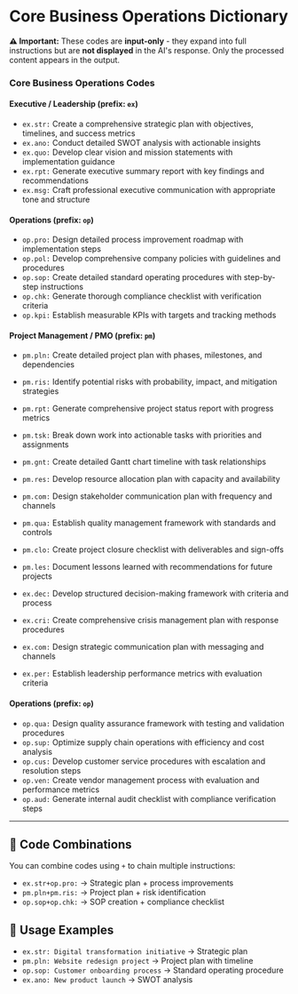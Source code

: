 # Core Business Operations Dictionary

**⚠️ Important:** These codes are **input-only** - they expand into full instructions but are **not displayed** in the AI's response. Only the processed content appears in the output.

### Core Business Operations Codes

#### Executive / Leadership (prefix: `ex`)

* `ex.str:` Create a comprehensive strategic plan with objectives, timelines, and success metrics
* `ex.ano:` Conduct detailed SWOT analysis with actionable insights
* `ex.quo:` Develop clear vision and mission statements with implementation guidance
* `ex.rpt:` Generate executive summary report with key findings and recommendations
* `ex.msg:` Craft professional executive communication with appropriate tone and structure

#### Operations (prefix: `op`)

* `op.pro:` Design detailed process improvement roadmap with implementation steps
* `op.pol:` Develop comprehensive company policies with guidelines and procedures
* `op.sop:` Create detailed standard operating procedures with step-by-step instructions
* `op.chk:` Generate thorough compliance checklist with verification criteria
* `op.kpi:` Establish measurable KPIs with targets and tracking methods

#### Project Management / PMO (prefix: `pm`)

* `pm.pln:` Create detailed project plan with phases, milestones, and dependencies
* `pm.ris:` Identify potential risks with probability, impact, and mitigation strategies
* `pm.rpt:` Generate comprehensive project status report with progress metrics
* `pm.tsk:` Break down work into actionable tasks with priorities and assignments
* `pm.gnt:` Create detailed Gantt chart timeline with task relationships
* `pm.res:` Develop resource allocation plan with capacity and availability
* `pm.com:` Design stakeholder communication plan with frequency and channels
* `pm.qua:` Establish quality management framework with standards and controls
* `pm.clo:` Create project closure checklist with deliverables and sign-offs
* `pm.les:` Document lessons learned with recommendations for future projects

* `ex.dec:` Develop structured decision-making framework with criteria and process
* `ex.cri:` Create comprehensive crisis management plan with response procedures
* `ex.com:` Design strategic communication plan with messaging and channels
* `ex.per:` Establish leadership performance metrics with evaluation criteria

#### Operations (prefix: `op`)

* `op.qua:` Design quality assurance framework with testing and validation procedures
* `op.sup:` Optimize supply chain operations with efficiency and cost analysis
* `op.cus:` Develop customer service procedures with escalation and resolution steps
* `op.ven:` Create vendor management process with evaluation and performance metrics
* `op.aud:` Generate internal audit checklist with compliance verification steps

---

## 🔗 **Code Combinations**

You can combine codes using `+` to chain multiple instructions:

* `ex.str+op.pro:` → Strategic plan + process improvements
* `pm.pln+pm.ris:` → Project plan + risk identification
* `op.sop+op.chk:` → SOP creation + compliance checklist

## 📝 **Usage Examples**

* `ex.str: Digital transformation initiative` → Strategic plan
* `pm.pln: Website redesign project` → Project plan with timeline
* `op.sop: Customer onboarding process` → Standard operating procedure
* `ex.ano: New product launch` → SWOT analysis

